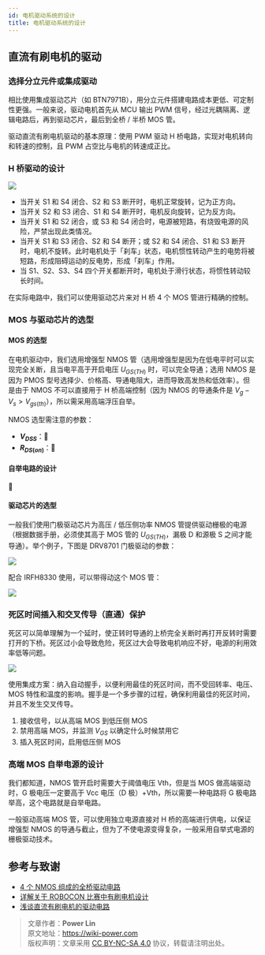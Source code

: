 ```yaml
---
id: 电机驱动系统的设计
title: 电机驱动系统的设计
---
```


## 直流有刷电机的驱动

### 选择分立元件或集成驱动

相比使用集成驱动芯片（如 BTN7971B），用分立元件搭建电路成本更低、可定制性更强。一般来说，驱动电机首先从 MCU 输出 PWM 信号，经过光耦隔离、逻辑电路后，再到驱动芯片，最后到全桥 / 半桥 MOS 管。

驱动直流有刷电机驱动的基本原理：使用 PWM 驱动 H 桥电路，实现对电机转向和转速的控制，且 PWM 占空比与电机的转速成正比。

### H 桥驱动的设计

![](https://wiki-media-1253965369.cos.ap-guangzhou.myqcloud.com/img/20210812093751.png)

- 当开关 S1 和 S4 闭合、S2 和 S3 断开时，电机正常旋转，记为正方向。
- 当开关 S2 和 S3 闭合、S1 和 S4 断开时，电机反向旋转，记为反方向。
- 当开关 S1 和 S2 闭合，或 S3 和 S4 闭合时，电源被短路，有烧毁电源的风险，严禁出现此类情况。
- 当开关 S1 和 S3 闭合、S2 和 S4 断开；或 S2 和 S4 闭合、S1 和 S3 断开时，电机不旋转。此时电机处于「刹车」状态，电机惯性转动产生的电势将被短路，形成阻碍运动的反电势，形成「刹车」作用。
- 当 S1、S2、S3、S4 四个开关都断开时，电机处于滑行状态，将惯性转动较长时间。

在实际电路中，我们可以使用驱动芯片来对 H 桥 4 个 MOS 管进行精确的控制。

### MOS 与驱动芯片的选型

#### MOS 的选型

在电机驱动中，我们选用增强型 NMOS 管（选用增强型是因为在低电平时可以实现完全关断，且当电平高于开启电压 $U_{GS(TH)}$ 时，可以完全导通；选用 NMOS 是因为 PMOS 型号选择少、价格高、导通电阻大，进而导致高发热和低效率）。但是由于 NMOS 不可以直接用于 H 桥高端控制（因为 NMOS 的导通条件是 $V_g-V_s>V_{gs(th)}$），所以需采用高端浮压自举。

NMOS 选型需注意的参数：

- **$V_{DSS}$**：🚧
- **$R_{DS(on)}$**：🚧

#### 自举电路的设计

🚧

#### 驱动芯片的选型

一般我们使用门极驱动芯片为高压 / 低压侧功率 NMOS 管提供驱动栅极的电源（根据数据手册，必须使其高于 MOS 管的 $U_{GS(TH)}$，漏极 D 和源极 S 之间才能导通）。举个例子，下图是 DRV8701 门极驱动的参数：

![](https://wiki-media-1253965369.cos.ap-guangzhou.myqcloud.com/img/20210811095012.png)

配合 IRFH8330 使用，可以带得动这个 MOS 管：

![](https://wiki-media-1253965369.cos.ap-guangzhou.myqcloud.com/img/20210811095429.png)

### 死区时间插入和交叉传导（直通）保护

死区可以简单理解为一个延时，使正转时导通的上桥完全关断时再打开反转时需要打开的下桥。死区过小会导致危险，死区过大会导致电机响应不好，电源的利用效率低等问题。

![](https://wiki-media-1253965369.cos.ap-guangzhou.myqcloud.com/img/20210815112048.jpg)

使用集成方案：纳入自动握手，以便利用最佳的死区时间，而不受回转率、电压、MOS 特性和温度的影响。握手是一个多步骤的过程，确保利用最佳的死区时间，并且不发生交叉传导。

1. 接收信号，以从高端 MOS 到低压侧 MOS
2. 禁用高端 MOS，并监测 $V_{GS}$ 以确定什么时候禁用它
3. 插入死区时间，启用低压侧 MOS

### 高端 MOS 自举电源的设计

我们都知道，NMOS 管开启时需要大于阈值电压 Vth，但是当 MOS 做高端驱动时，G 极电压一定要高于 Vcc 电压（D 极）+Vth，所以需要一种电路将 G 极电路举高，这个电路就是自举电路。

一般驱动高端 MOS 管，可以使用独立电源直接对 H 桥的高端进行供电，以保证增强型 NMOS 的导通与截止，但为了不使电源变得复杂，一般采用自举式电源的栅极驱动技术。

## 参考与致谢

- [4 个 NMOS 组成的全桥驱动电路](https://www.fanyedu.com/content/90.html)
- [详解关于 ROBOCON 比赛中有刷电机设计](https://zhuanlan.zhihu.com/p/27547384)
- [浅谈直流有刷电机的驱动电路](https://haipeng.me/2021/02/28/h-bridge-driver/)

> 文章作者：**Power Lin**  
> 原文地址：<https://wiki-power.com>  
> 版权声明：文章采用 [CC BY-NC-SA 4.0](https://creativecommons.org/licenses/by/4.0/deed.zh) 协议，转载请注明出处。
